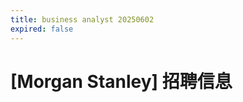 ```yaml
---
title: business analyst 20250602
expired: false
---
```


# [Morgan Stanley] 招聘信息

<JobPostingTable job-posting-json-path="morgan-stanley/data/business-analyst-20250602.json"/>
